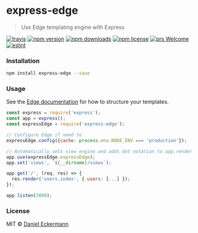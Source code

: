 # express-edge

> Use Edge templating engine with Express

[![travis](https://img.shields.io/travis/ecrmnn/express-edge/master.svg?style=flat-square)](https://travis-ci.org/ecrmnn/express-edge/builds)
[![npm version](https://img.shields.io/npm/v/express-edge.svg?style=flat-square)](http://badge.fury.io/js/express-edge)
[![npm downloads](https://img.shields.io/npm/dm/express-edge.svg?style=flat-square)](http://badge.fury.io/js/express-edge)
[![npm license](https://img.shields.io/npm/l/express-edge.svg?style=flat-square)](http://badge.fury.io/js/express-edge)
[![prs Welcome](https://img.shields.io/badge/PRs-welcome-brightgreen.svg?style=flat-square)](http://makeapullrequest.com)
[![eslint](https://img.shields.io/badge/code_style-airbnb-blue.svg?style=flat-square)](https://github.com/airbnb/javascript)

### Installation

```bash
npm install express-edge --save
```

### Usage

See the [Edge documentation](http://edge.adonisjs.com/) for how to structure your templates.

```javascript
const express = require('express');
const app = express();
const expressEdge = require('express-edge');

// Configure Edge if need to
expressEdge.config({cache: process.env.NODE_ENV === 'production'});

// Automatically sets view engine and adds dot notation to app.render
app.use(expressEdge.expressEdge);
app.set('views', `${__dirname}/views`);

app.get('/', (req, res) => {
  res.render('users.index', { users: [...] });
});

app.listen(3000);
```

### License

MIT © [Daniel Eckermann](http://danieleckermann.com)

